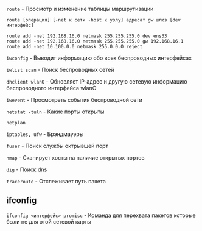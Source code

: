 ```route``` - Просмотр и изменение таблицы маршрутизации 

```
route [операция] [-net к сети -host к узлу] адресат gw шлюз [dev интерфейс]

route add -net 192.168.16.0 netmask 255.255.255.0 dev еnsЗЗ
route add -net 192.168.16.О netmask 255.255.255.0 gw 192.168.16.1
route add -net 10.100.0.0 netmask 255.0.0.О reject 
```

```iwconfig``` - Выводит информацию обо всех беспроводных интерфейсах  

```iwlist scan``` - Поиск беспроводных сетей  

```dhclient wlanO``` - Обновляет IР-адрес и другую сетевую информацию беспроводного интерфейса wlanO  

```iwevent``` - Просмотреть события беспроводной сети

```netstat -tuln``` - Какие порты открыты

```netplan```

```iptables, ufw``` - Брэндмауэры

```fuser``` - Поиск службы октрывшей порт

```nmap``` - Сканирует хосты на наличие открытых портов

```dig``` - Поиск dns

```traceroute``` - Отслеживает путь пакета

## ifconfig
```ifconfig <интерфейс> promisc``` - Команда для перехвата пакетов которые были не для этой сетевой карты

